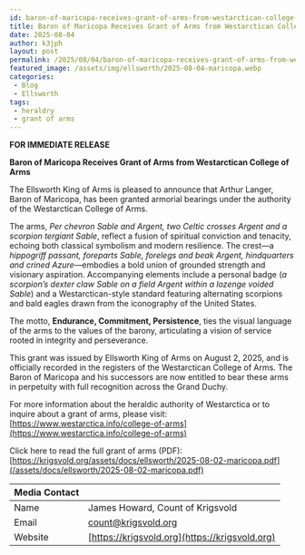 ```yaml
---
id: baron-of-maricopa-receives-grant-of-arms-from-westarctican-college-of-arms
title: Baron of Maricopa Receives Grant of Arms from Westarctican College of Arms
date: 2025-08-04
author: k3jph
layout: post
permalink: /2025/08/04/baron-of-maricopa-receives-grant-of-arms-from-westarctican-college-of-arms
featured_image: /assets/img/ellsworth/2025-08-04-maricopa.webp
categories:
 - Blog
 - Ellsworth
tags:
 - heraldry
 - grant of arms
---
```


**FOR IMMEDIATE RELEASE**

**Baron of Maricopa Receives Grant of Arms from Westarctican College of Arms**

The Ellsworth King of Arms is pleased to announce that Arthur Langer, Baron of Maricopa, has been granted armorial bearings under the authority of the Westarctican College of Arms.

The arms, *Per chevron Sable and Argent, two Celtic crosses Argent and a scorpion tergiant Sable*, reflect a fusion of spiritual conviction and tenacity, echoing both classical symbolism and modern resilience. The crest—a *hippogriff passant, foreparts Sable, forelegs and beak Argent, hindquarters and crined Azure*—embodies a bold union of grounded strength and visionary aspiration. Accompanying elements include a personal badge (*a scorpion’s dexter claw Sable on a field Argent within a lozenge voided Sable*) and a Westarctican-style standard featuring alternating scorpions and bald eagles drawn from the iconography of the United States.

The motto, **Endurance, Commitment, Persistence**, ties the visual language of the arms to the values of the barony, articulating a vision of service rooted in integrity and perseverance.

This grant was issued by Ellsworth King of Arms on August 2, 2025, and is officially recorded in the registers of the Westarctican College of Arms. The Baron of Maricopa and his successors are now entitled to bear these arms in perpetuity with full recognition across the Grand Duchy.

For more information about the heraldic authority of Westarctica or to inquire about a grant of arms, please visit:  
[https://www.westarctica.info/college-of-arms](https://www.westarctica.info/college-of-arms)

Click here to read the full grant of arms (PDF):  
[https://krigsvold.org/assets/docs/ellsworth/2025-08-02-maricopa.pdf](/assets/docs/ellsworth/2025-08-02-maricopa.pdf)

| **Media Contact** |                                                |
|:------------------|:-----------------------------------------------|
| Name              | James Howard, Count of Krigsvold               |
| Email             | count@krigsvold.org                            |
| Website           | [https://krigsvold.org](https://krigsvold.org) |
